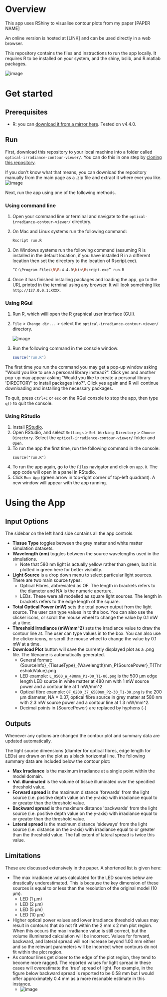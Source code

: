 # Overview
This app uses RShiny to visualise contour plots from my paper [PAPER NAME]

An online version is hosted at [LINK] and can be used directly in a web browser. 

This repository contains the files and instructions to run the app locally. It requires R to be installed on your system, and the shiny, bslib, and R.matlab packages.
  
![image](https://github.com/qboesley/optical-irradiance-contour-viewer/assets/127060519/cf03471a-7c12-40cd-8b0d-93b6e5eba49e)

# Get started

## Prerequisites

- R: you can [download it from a mirror here](https://cran.r-project.org/mirrors.html). Tested on v4.4.0.

## Run

First, download this repository to your local machine into a folder called `optical-irradiance-contour-viewer/`. You can do this in one step by [cloning this repository](https://docs.github.com/en/repositories/creating-and-managing-repositories/cloning-a-repository). 

If you don't know what that means, you can download the repository manually from the main page as a .zip file and extract it where ever you like. ![image](https://github.com/qboesley/optical-irradiance-contour-viewer/assets/127060519/8d9e048e-2a88-4eef-ba84-6fbb45413547)


Next, run the app using one of the following methods.

### Using command line

1. Open your command line or terminal and navigate to the `optical-irradiance-contour-viewer/` directory.
1. On Mac and Linux systems run the following command:

    ```sh
    Rscript run.R
    ```

1. On Windows systems run the following command (assuming R is installed in the default location, if you have installed R in a different location then set the directory to the location of Rscript.exe). 

    ```sh
    “C:\Program Files\R\R-4.4.0\bin\Rscript.exe” run.R
    ```
  
1. Once it has finished installing packages and loading the app, go to the URL printed in the terminal using any browser. It will look something like `http://127.0.0.1:XXXX`.

### Using RGui

1. Run R, which willl open the R graphical user interface (GUI).
1. `File` > `Change dir...` > select the `optical-irradiance-contour-viewer/` directory.

    ![image](https://github.com/qboesley/optical-irradiance-contour-viewer/assets/127060519/20e75cc2-803b-46dd-bc31-67fac6f5a0d9)

1. Run the following command in the console window:
    
    ```r
    source("run.R")
    ```

The first time you run the command you may get a pop-up window asking "Would you like to use a personal library instead?". Click yes and another pop-up may appear asking "Would you like to create a personal library 'DIRECTORY' to install packages into?". Click yes again and R will continue downloading and installing the necessary packages. 

To quit, press `ctrl+C` or `esc` on the RGui console to stop the app, then type `q()` to quit the console.

### Using RStudio

1. Install [RStudio](https://posit.co/downloads/).
1. Open RStudio, and select `Settings` > `Set Working Directory` > `Choose Directory`. Select the `optical-irradiance-contour-viewer/` folder and `Open`.
1. To run the app the first time, run the following command in the console:
   ```
   source("run.R")
   ```
1. To run the app again, go to the `Files` navigator and click on `app.R`. The app code will open in a panel in RStudio.
1. Click `Run App` (green arrow in top-right corner of top-left quadrant). A new window will appear with the app running.

# Using the App
## Input Options
The sidebar on the left hand side contains all the app controls. 
- **Tissue Type** toggles between the grey matter and white matter simulation datasets.
- **Wavelength (nm)** toggles between the source wavelengths used in the simulations.
  - Note that 580 nm light is actually yellow rather than green, but it is plotted in green here for better visibility.
- **Light Source** is a drop down menu to select particular light sources. There are two main source types:
  - Optical Fibres, abbreviated as OF. The length in brackets refers to the diameter and NA is the numeric aperture.
  - LEDs. These were all modelled as square light sources. The length in brackets refers to the edge length of the square.
- **Total Optical Power (mW)** sets the total power output from the light source. The user can type values in to the box. You can also use the clicker icons, or scroll the mouse wheel to change the value by 0.1 mW at a time.
- **Threshold Irradiance (mW/mm^2)** sets the irradiance value to draw the contour line at. The user can type values in to the box. You can also use the clicker icons, or scroll the mouse wheel to change the value by 0.1 mW at a time.
- **Download Plot** button will save the currently displayed plot as a .png file. The filename is automatically generated.
  - General format: {SourceInfo}\_{TissueType}_{Wavelength}nm_P{SourcePower}_T{ThresholdValue}.png
  - LED example: `L_0500_W_480nm_P1-00_T1-00.png` is the 500 µm edge length LED source in white matter at 480 nm with 1 mW source power and a contour line at 1 mW/mm^2
  - Optical fibre example: `OF_0200_37_G580nm_P2-30_T1-30.png` is the 200 µm diameter, NA = 0.37, optical fibre source in grey matter at 580 nm with 2.3 mW source power and a contour line at 1.3 mW/mm^2.
  - Decimal points in {SourcePower} are replaced by hyphens (-)

## Outputs
Whenever any options are changed the contour plot and summary data are updated automatically.

The light source dimensions (diamter for optical fibres, edge length for LEDs) are drawn on the plot as a black horizontal line. 
The following summary data are included below the contour plot:
- **Max Irradiance** is the maximum irradiance at a single point within the model domain.
- **Vol. illuminated** is the volume of tissue illuminated over the specified threshold value.
- **Forward spread** is the maximum distance 'forwards' from the light source (i.e. positive depth value on the y-axis) with irradiance equal to or greater than the threshold value.
- **Backward spread** is the maximum distance 'backwards' from the light source (i.e. positive depth value on the y-axis) with irradiance equal to or greater than the threshold value.
- **Lateral spread** is the maximum distance 'sideways' from the light source (i.e. distance on the x-axis) with irradiance equal to or greater than the threshold value. The full extent of lateral spread is twice this value.

## Limitations
These are discussed extensively in the paper. A shortened list is given here:
- The max irradiance values calculated for the LED sources below are drastically underestimated. This is because the key dimension of these sources is equal to or less than the resolution of the original model (10 µm).
  - LED (1 µm)
  - LED (2 µm)
  - LED (5 µm)
  - LED (10 µm)
- Higher optical power values and lower irradiance threshold values may result in contours that do not fit within the 2&nbsp;mm&nbsp;x&nbsp;2&nbsp;mm plot region. When this occurs the max irradiance value is still correct, but the volume illuminated calculation will be incorrect. Values for forward, backward, and lateral spread will not increase beyond 1.00 mm either and so the relevant parameters will be incorrect when contours do not fit within the plot region.
- As contour lines get closer to the edge of the plot region, they tend to become more ragged. The reported values for light spread in these cases will overestimate the 'true' spread of light. For example, in the figure below backward spread is reported to be 0.58&nbsp;mm but I would offer approximately 0.4&nbsp;mm as a more resonable estimate in this instance.
  - ![image](https://github.com/qboesley/optical-irradiance-contour-viewer/assets/127060519/62dc05fa-a252-477e-8bf1-ffccccea0158)

